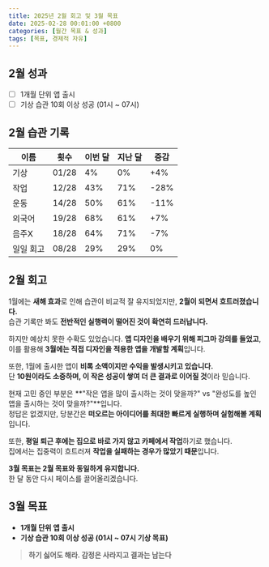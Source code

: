 ```yaml
---
title: 2025년 2월 회고 및 3월 목표
date: 2025-02-28 00:01:00 +0800
categories: [월간 목표 & 성과]
tags: [목표, 경제적 자유]
---
```


## 2월 성과
- [ ] 1개월 단위 앱 출시
- [ ] 기상 습관 10회 이상 성공 (01시 ~ 07시)

## 2월 습관 기록

| 이름       | 횟수  | 이번 달 | 지난 달 | 증감  |
|-----------|------|---------|---------|-------|
| 기상       | 01/28 |  4%    |  0%     |  +4%  |
| 작업       | 12/28 | 43%    | 71%     | -28%  |
| 운동       | 14/28 | 50%    | 61%     | -11%  |
| 외국어      | 19/28 | 68%    | 61%     | +7%   |
| 음주X      | 18/28 | 64%    | 71%     | -7%   |
| 일일 회고  | 08/28 | 29%    | 29%     |  0%   |

## 2월 회고
1월에는 **새해 효과**로 인해 습관이 비교적 잘 유지되었지만, **2월이 되면서 흐트러졌습니다.**  
습관 기록만 봐도 **전반적인 실행력이 떨어진 것이 확연히 드러납니다.**

하지만 예상치 못한 수확도 있었습니다. **앱 디자인을 배우기 위해 피그마 강의를 들었고**,  
이를 활용해 **3월에는 직접 디자인을 적용한 앱을 개발할 계획**입니다.

또한, 1월에 출시한 앱이 **비록 소액이지만 수익을 발생시키고 있습니다.**  
단 **10원이라도 소중하며, 이 작은 성공이 쌓여 더 큰 결과로 이어질 것**이라 믿습니다.

현재 고민 중인 부분은 **"작은 앱을 많이 출시하는 것이 맞을까?" vs "완성도를 높인 앱을 출시하는 것이 맞을까?"**입니다.  
정답은 없겠지만, 당분간은 **떠오르는 아이디어를 최대한 빠르게 실행하며 실험해볼 계획**입니다.

또한, **평일 퇴근 후에는 집으로 바로 가지 않고 카페에서 작업**하기로 했습니다.  
집에서는 집중력이 흐트러져 **작업을 실패하는 경우가 많았기 때문**입니다.

**3월 목표는 2월 목표와 동일하게 유지합니다.**  
한 달 동안 다시 페이스를 끌어올리겠습니다.

## 3월 목표
- **1개월 단위 앱 출시**
- **기상 습관 10회 이상 성공 (01시 ~ 07시 기상 목표)**

> **하기 싫어도 해라. 감정은 사라지고 결과는 남는다**
